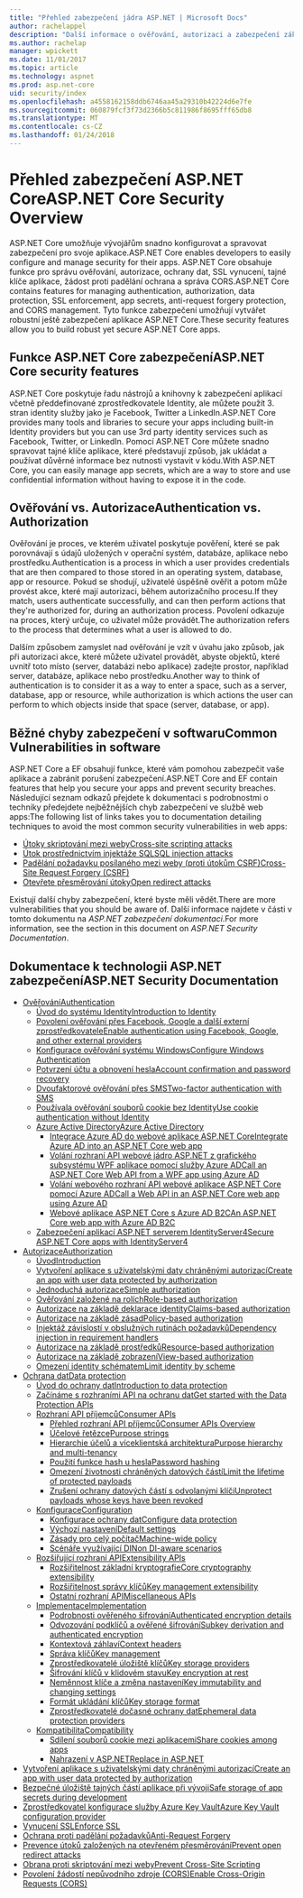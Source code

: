 ```yaml
---
title: "Přehled zabezpečení jádra ASP.NET | Microsoft Docs"
author: rachelappel
description: "Další informace o ověřování, autorizaci a zabezpečení základy v ASP.NET Core"
ms.author: rachelap
manager: wpickett
ms.date: 11/01/2017
ms.topic: article
ms.technology: aspnet
ms.prod: asp.net-core
uid: security/index
ms.openlocfilehash: a4558162158ddb6746aa45a29310b42224d6e7fe
ms.sourcegitcommit: 060879fcf3f73d2366b5c811986f8695fff65db8
ms.translationtype: MT
ms.contentlocale: cs-CZ
ms.lasthandoff: 01/24/2018
---
```

# <a name="aspnet-core-security-overview"></a><span data-ttu-id="acc8b-103">Přehled zabezpečení ASP.NET Core</span><span class="sxs-lookup"><span data-stu-id="acc8b-103">ASP.NET Core Security Overview</span></span>

<span data-ttu-id="acc8b-104">ASP.NET Core umožňuje vývojářům snadno konfigurovat a spravovat zabezpečení pro svoje aplikace.</span><span class="sxs-lookup"><span data-stu-id="acc8b-104">ASP.NET Core enables developers to easily configure and manage security for their apps.</span></span> <span data-ttu-id="acc8b-105">ASP.NET Core obsahuje funkce pro správu ověřování, autorizace, ochrany dat, SSL vynucení, tajné klíče aplikace, žádost proti padělání ochrana a správa CORS.</span><span class="sxs-lookup"><span data-stu-id="acc8b-105">ASP.NET Core contains features for managing authentication, authorization, data protection, SSL enforcement, app secrets, anti-request forgery protection, and CORS management.</span></span> <span data-ttu-id="acc8b-106">Tyto funkce zabezpečení umožňují vytvářet robustní ještě zabezpečení aplikace ASP.NET Core.</span><span class="sxs-lookup"><span data-stu-id="acc8b-106">These security features allow you to build robust yet secure ASP.NET Core apps.</span></span> 

## <a name="aspnet-core-security-features"></a><span data-ttu-id="acc8b-107">Funkce ASP.NET Core zabezpečení</span><span class="sxs-lookup"><span data-stu-id="acc8b-107">ASP.NET Core security features</span></span>

<span data-ttu-id="acc8b-108">ASP.NET Core poskytuje řadu nástrojů a knihovny k zabezpečení aplikací včetně předdefinované zprostředkovatele Identity, ale můžete použít 3. stran identity služby jako je Facebook, Twitter a LinkedIn.</span><span class="sxs-lookup"><span data-stu-id="acc8b-108">ASP.NET Core provides many tools and libraries to secure your apps including built-in Identity providers but you can use 3rd party identity services such as Facebook, Twitter, or LinkedIn.</span></span> <span data-ttu-id="acc8b-109">Pomocí ASP.NET Core můžete snadno spravovat tajné klíče aplikace, které představují způsob, jak ukládat a používat důvěrné informace bez nutnosti vystavit v kódu.</span><span class="sxs-lookup"><span data-stu-id="acc8b-109">With ASP.NET Core, you can easily manage app secrets, which are a way to store and use confidential information without having to expose it in the code.</span></span> 

## <a name="authentication-vs-authorization"></a><span data-ttu-id="acc8b-110">Ověřování vs. Autorizace</span><span class="sxs-lookup"><span data-stu-id="acc8b-110">Authentication vs. Authorization</span></span>

<span data-ttu-id="acc8b-111">Ověřování je proces, ve kterém uživatel poskytuje pověření, které se pak porovnávají s údajů uložených v operační systém, databáze, aplikace nebo prostředku.</span><span class="sxs-lookup"><span data-stu-id="acc8b-111">Authentication is a process in which a user provides credentials that are then compared to those stored in an operating system, database, app or resource.</span></span> <span data-ttu-id="acc8b-112">Pokud se shodují, uživatelé úspěšně ověřit a potom může provést akce, které mají autorizaci, během autorizačního procesu.</span><span class="sxs-lookup"><span data-stu-id="acc8b-112">If they match, users authenticate successfully, and can then perform actions that they're authorized for, during an authorization process.</span></span> <span data-ttu-id="acc8b-113">Povolení odkazuje na proces, který určuje, co uživatel může provádět.</span><span class="sxs-lookup"><span data-stu-id="acc8b-113">The authorization refers to the process that determines what a user is allowed to do.</span></span> 

<span data-ttu-id="acc8b-114">Dalším způsobem zamyslet nad ověřování je vzít v úvahu jako způsob, jak při autorizaci akce, které můžete uživatel provádět, abyste objektů, které uvnitř toto místo (server, databázi nebo aplikace) zadejte prostor, například server, databáze, aplikace nebo prostředku.</span><span class="sxs-lookup"><span data-stu-id="acc8b-114">Another way to think of authentication is to consider it as a way to enter a space, such as a server, database, app or resource, while authorization is which actions the user can perform to which objects inside that space (server, database, or app).</span></span>

## <a name="common-vulnerabilities-in-software"></a><span data-ttu-id="acc8b-115">Běžné chyby zabezpečení v softwaru</span><span class="sxs-lookup"><span data-stu-id="acc8b-115">Common Vulnerabilities in software</span></span>

<span data-ttu-id="acc8b-116">ASP.NET Core a EF obsahují funkce, které vám pomohou zabezpečit vaše aplikace a zabránit porušení zabezpečení.</span><span class="sxs-lookup"><span data-stu-id="acc8b-116">ASP.NET Core and EF contain features that help you secure your apps and prevent security breaches.</span></span> <span data-ttu-id="acc8b-117">Následující seznam odkazů přejdete k dokumentaci s podrobnostmi o techniky předejdete nejběžnějších chyb zabezpečení ve službě web apps:</span><span class="sxs-lookup"><span data-stu-id="acc8b-117">The following list of links takes you to documentation detailing techniques to avoid the most common security vulnerabilities in web apps:</span></span>

* [<span data-ttu-id="acc8b-118">Útoky skriptování mezi weby</span><span class="sxs-lookup"><span data-stu-id="acc8b-118">Cross-site scripting attacks</span></span>](https://docs.microsoft.com/aspnet/core/security/cross-site-scripting)
* [<span data-ttu-id="acc8b-119">Útok prostřednictvím injektáže SQL</span><span class="sxs-lookup"><span data-stu-id="acc8b-119">SQL injection attacks</span></span>](https://docs.microsoft.com/ef/core/querying/raw-sql)
* [<span data-ttu-id="acc8b-120">Padělání požadavku posílaného mezi weby (proti útokům CSRF)</span><span class="sxs-lookup"><span data-stu-id="acc8b-120">Cross-Site Request Forgery (CSRF)</span></span>](https://docs.microsoft.com/aspnet/core/security/anti-request-forgery)
* [<span data-ttu-id="acc8b-121">Otevřete přesměrování útoky</span><span class="sxs-lookup"><span data-stu-id="acc8b-121">Open redirect attacks</span></span>](https://docs.microsoft.com/aspnet/core/security/preventing-open-redirects)

<span data-ttu-id="acc8b-122">Existují další chyby zabezpečení, které byste měli vědět.</span><span class="sxs-lookup"><span data-stu-id="acc8b-122">There are more vulnerabilities that you should be aware of.</span></span> <span data-ttu-id="acc8b-123">Další informace najdete v části v tomto dokumentu na *ASP.NET zabezpečení dokumentaci*.</span><span class="sxs-lookup"><span data-stu-id="acc8b-123">For more information, see the section in this document on *ASP.NET Security Documentation*.</span></span> 

## <a name="aspnet-security-documentation"></a><span data-ttu-id="acc8b-124">Dokumentace k technologii ASP.NET zabezpečení</span><span class="sxs-lookup"><span data-stu-id="acc8b-124">ASP.NET Security Documentation</span></span>

*   [<span data-ttu-id="acc8b-125">Ověřování</span><span class="sxs-lookup"><span data-stu-id="acc8b-125">Authentication</span></span>](authentication/index.md)
    *   [<span data-ttu-id="acc8b-126">Úvod do systému Identity</span><span class="sxs-lookup"><span data-stu-id="acc8b-126">Introduction to Identity</span></span>](authentication/identity.md)
    *   [<span data-ttu-id="acc8b-127">Povolení ověřování přes Facebook, Google a další externí zprostředkovatele</span><span class="sxs-lookup"><span data-stu-id="acc8b-127">Enable authentication using Facebook, Google, and other external providers</span></span>](authentication/social/index.md)
    * [<span data-ttu-id="acc8b-128">Konfigurace ověřování systému Windows</span><span class="sxs-lookup"><span data-stu-id="acc8b-128">Configure Windows Authentication</span></span>](authentication/windowsauth.md)
    *   [<span data-ttu-id="acc8b-129">Potvrzení účtu a obnovení hesla</span><span class="sxs-lookup"><span data-stu-id="acc8b-129">Account confirmation and password recovery</span></span>](authentication/accconfirm.md)
    *   [<span data-ttu-id="acc8b-130">Dvoufaktorové ověřování přes SMS</span><span class="sxs-lookup"><span data-stu-id="acc8b-130">Two-factor authentication with SMS</span></span>](authentication/2fa.md) 
    *   [<span data-ttu-id="acc8b-131">Používala ověřování souborů cookie bez Identity</span><span class="sxs-lookup"><span data-stu-id="acc8b-131">Use cookie authentication without Identity</span></span>](authentication/cookie.md)
    *   [<span data-ttu-id="acc8b-132">Azure Active Directory</span><span class="sxs-lookup"><span data-stu-id="acc8b-132">Azure Active Directory</span></span>](authentication/azure-active-directory/index.md)
        *   [<span data-ttu-id="acc8b-133">Integrace Azure AD do webové aplikace ASP.NET Core</span><span class="sxs-lookup"><span data-stu-id="acc8b-133">Integrate Azure AD into an ASP.NET Core web app</span></span>](https://azure.microsoft.com/documentation/samples/active-directory-dotnet-webapp-openidconnect-aspnetcore/)
        *   [<span data-ttu-id="acc8b-134">Volání rozhraní API webové jádro ASP.NET z grafického subsystému WPF aplikace pomocí služby Azure AD</span><span class="sxs-lookup"><span data-stu-id="acc8b-134">Call an ASP.NET Core Web API from a WPF app using Azure AD</span></span>](https://azure.microsoft.com/documentation/samples/active-directory-dotnet-native-aspnetcore/)
        *   [<span data-ttu-id="acc8b-135">Volání webového rozhraní API webové aplikace ASP.NET Core pomocí Azure AD</span><span class="sxs-lookup"><span data-stu-id="acc8b-135">Call a Web API in an ASP.NET Core web app using Azure AD</span></span>](https://azure.microsoft.com/documentation/samples/active-directory-dotnet-webapp-webapi-openidconnect-aspnetcore/)
        *   [<span data-ttu-id="acc8b-136">Webové aplikace ASP.NET Core s Azure AD B2C</span><span class="sxs-lookup"><span data-stu-id="acc8b-136">An ASP.NET Core web app with Azure AD B2C</span></span>](https://azure.microsoft.com/resources/samples/active-directory-b2c-dotnetcore-webapp/)
    *   [<span data-ttu-id="acc8b-137">Zabezpečení aplikací ASP.NET serverem IdentityServer4</span><span class="sxs-lookup"><span data-stu-id="acc8b-137">Secure ASP.NET Core apps with IdentityServer4</span></span>](https://identityserver4.readthedocs.io)
*   [<span data-ttu-id="acc8b-138">Autorizace</span><span class="sxs-lookup"><span data-stu-id="acc8b-138">Authorization</span></span>](authorization/index.md)
    *   [<span data-ttu-id="acc8b-139">Úvod</span><span class="sxs-lookup"><span data-stu-id="acc8b-139">Introduction</span></span>](authorization/introduction.md)
    *   [<span data-ttu-id="acc8b-140">Vytvoření aplikace s uživatelskými daty chráněnými autorizací</span><span class="sxs-lookup"><span data-stu-id="acc8b-140">Create an app with user data protected by authorization</span></span>](xref:security/authorization/secure-data)
    *   [<span data-ttu-id="acc8b-141">Jednoduchá autorizace</span><span class="sxs-lookup"><span data-stu-id="acc8b-141">Simple authorization</span></span>](authorization/simple.md)
    *   [<span data-ttu-id="acc8b-142">Ověřování založené na rolích</span><span class="sxs-lookup"><span data-stu-id="acc8b-142">Role-based authorization</span></span>](authorization/roles.md)
    *   [<span data-ttu-id="acc8b-143">Autorizace na základě deklarace identity</span><span class="sxs-lookup"><span data-stu-id="acc8b-143">Claims-based authorization</span></span>](authorization/claims.md)
    *   [<span data-ttu-id="acc8b-144">Autorizace na základě zásad</span><span class="sxs-lookup"><span data-stu-id="acc8b-144">Policy-based authorization</span></span>](authorization/policies.md)
    *   [<span data-ttu-id="acc8b-145">Injektáž závislostí v obslužných rutinách požadavků</span><span class="sxs-lookup"><span data-stu-id="acc8b-145">Dependency injection in requirement handlers</span></span>](authorization/dependencyinjection.md)
    *   [<span data-ttu-id="acc8b-146">Autorizace na základě prostředků</span><span class="sxs-lookup"><span data-stu-id="acc8b-146">Resource-based authorization</span></span>](authorization/resourcebased.md)
    *   [<span data-ttu-id="acc8b-147">Autorizace na základě zobrazení</span><span class="sxs-lookup"><span data-stu-id="acc8b-147">View-based authorization</span></span>](authorization/views.md)
    *   [<span data-ttu-id="acc8b-148">Omezení identity schématem</span><span class="sxs-lookup"><span data-stu-id="acc8b-148">Limit identity by scheme</span></span>](authorization/limitingidentitybyscheme.md)
*   [<span data-ttu-id="acc8b-149">Ochrana dat</span><span class="sxs-lookup"><span data-stu-id="acc8b-149">Data protection</span></span>](data-protection/index.md)
    *   [<span data-ttu-id="acc8b-150">Úvod do ochrany dat</span><span class="sxs-lookup"><span data-stu-id="acc8b-150">Introduction to data protection</span></span>](data-protection/introduction.md)
    *   [<span data-ttu-id="acc8b-151">Začínáme s rozhraními API na ochranu dat</span><span class="sxs-lookup"><span data-stu-id="acc8b-151">Get started with the Data Protection APIs</span></span>](data-protection/using-data-protection.md)
    *   [<span data-ttu-id="acc8b-152">Rozhraní API příjemců</span><span class="sxs-lookup"><span data-stu-id="acc8b-152">Consumer APIs</span></span>](data-protection/consumer-apis/index.md)
        *   [<span data-ttu-id="acc8b-153">Přehled rozhraní API příjemců</span><span class="sxs-lookup"><span data-stu-id="acc8b-153">Consumer APIs Overview</span></span>](data-protection/consumer-apis/overview.md)
        *   [<span data-ttu-id="acc8b-154">Účelové řetězce</span><span class="sxs-lookup"><span data-stu-id="acc8b-154">Purpose strings</span></span>](data-protection/consumer-apis/purpose-strings.md)
        *   [<span data-ttu-id="acc8b-155">Hierarchie účelů a víceklientská architektura</span><span class="sxs-lookup"><span data-stu-id="acc8b-155">Purpose hierarchy and multi-tenancy</span></span>](data-protection/consumer-apis/purpose-strings-multitenancy.md)
        *   [<span data-ttu-id="acc8b-156">Použití funkce hash u hesla</span><span class="sxs-lookup"><span data-stu-id="acc8b-156">Password hashing</span></span>](data-protection/consumer-apis/password-hashing.md)
        *   [<span data-ttu-id="acc8b-157">Omezení životnosti chráněných datových částí</span><span class="sxs-lookup"><span data-stu-id="acc8b-157">Limit the lifetime of protected payloads</span></span>](data-protection/consumer-apis/limited-lifetime-payloads.md)
        *   [<span data-ttu-id="acc8b-158">Zrušení ochrany datových částí s odvolanými klíči</span><span class="sxs-lookup"><span data-stu-id="acc8b-158">Unprotect payloads whose keys have been revoked</span></span>](data-protection/consumer-apis/dangerous-unprotect.md)
    *   [<span data-ttu-id="acc8b-159">Konfigurace</span><span class="sxs-lookup"><span data-stu-id="acc8b-159">Configuration</span></span>](data-protection/configuration/index.md)
        *   [<span data-ttu-id="acc8b-160">Konfigurace ochrany dat</span><span class="sxs-lookup"><span data-stu-id="acc8b-160">Configure data protection</span></span>](data-protection/configuration/overview.md)
        *   [<span data-ttu-id="acc8b-161">Výchozí nastavení</span><span class="sxs-lookup"><span data-stu-id="acc8b-161">Default settings</span></span>](data-protection/configuration/default-settings.md)
        *   [<span data-ttu-id="acc8b-162">Zásady pro celý počítač</span><span class="sxs-lookup"><span data-stu-id="acc8b-162">Machine-wide policy</span></span>](data-protection/configuration/machine-wide-policy.md)
        *   [<span data-ttu-id="acc8b-163">Scénáře využívající DI</span><span class="sxs-lookup"><span data-stu-id="acc8b-163">Non DI-aware scenarios</span></span>](data-protection/configuration/non-di-scenarios.md)
    *   [<span data-ttu-id="acc8b-164">Rozšiřující rozhraní API</span><span class="sxs-lookup"><span data-stu-id="acc8b-164">Extensibility APIs</span></span>](data-protection/extensibility/index.md)
        *   [<span data-ttu-id="acc8b-165">Rozšiřitelnost základní kryptografie</span><span class="sxs-lookup"><span data-stu-id="acc8b-165">Core cryptography extensibility</span></span>](data-protection/extensibility/core-crypto.md)
        *   [<span data-ttu-id="acc8b-166">Rozšiřitelnost správy klíčů</span><span class="sxs-lookup"><span data-stu-id="acc8b-166">Key management extensibility</span></span>](data-protection/extensibility/key-management.md)
        *   [<span data-ttu-id="acc8b-167">Ostatní rozhraní API</span><span class="sxs-lookup"><span data-stu-id="acc8b-167">Miscellaneous APIs</span></span>](data-protection/extensibility/misc-apis.md)
    *   [<span data-ttu-id="acc8b-168">Implementace</span><span class="sxs-lookup"><span data-stu-id="acc8b-168">Implementation</span></span>](data-protection/implementation/index.md)
        *   [<span data-ttu-id="acc8b-169">Podrobnosti ověřeného šifrování</span><span class="sxs-lookup"><span data-stu-id="acc8b-169">Authenticated encryption details</span></span>](data-protection/implementation/authenticated-encryption-details.md)
        *   [<span data-ttu-id="acc8b-170">Odvozování podklíčů a ověřené šifrování</span><span class="sxs-lookup"><span data-stu-id="acc8b-170">Subkey derivation and authenticated encryption</span></span>](data-protection/implementation/subkeyderivation.md)
        *   [<span data-ttu-id="acc8b-171">Kontextová záhlaví</span><span class="sxs-lookup"><span data-stu-id="acc8b-171">Context headers</span></span>](data-protection/implementation/context-headers.md)
        *   [<span data-ttu-id="acc8b-172">Správa klíčů</span><span class="sxs-lookup"><span data-stu-id="acc8b-172">Key management</span></span>](data-protection/implementation/key-management.md)
        *   [<span data-ttu-id="acc8b-173">Zprostředkovatelé úložiště klíčů</span><span class="sxs-lookup"><span data-stu-id="acc8b-173">Key storage providers</span></span>](data-protection/implementation/key-storage-providers.md)
        *   [<span data-ttu-id="acc8b-174">Šifrování klíčů v klidovém stavu</span><span class="sxs-lookup"><span data-stu-id="acc8b-174">Key encryption at rest</span></span>](data-protection/implementation/key-encryption-at-rest.md)
        *   [<span data-ttu-id="acc8b-175">Neměnnost klíče a změna nastavení</span><span class="sxs-lookup"><span data-stu-id="acc8b-175">Key immutability and changing settings</span></span>](data-protection/implementation/key-immutability.md)
        *   [<span data-ttu-id="acc8b-176">Formát ukládání klíčů</span><span class="sxs-lookup"><span data-stu-id="acc8b-176">Key storage format</span></span>](data-protection/implementation/key-storage-format.md)
        *   [<span data-ttu-id="acc8b-177">Zprostředkovatelé dočasné ochrany dat</span><span class="sxs-lookup"><span data-stu-id="acc8b-177">Ephemeral data protection providers</span></span>](data-protection/implementation/key-storage-ephemeral.md)
    *   [<span data-ttu-id="acc8b-178">Kompatibilita</span><span class="sxs-lookup"><span data-stu-id="acc8b-178">Compatibility</span></span>](data-protection/compatibility/index.md)
        *   [<span data-ttu-id="acc8b-179">Sdílení souborů cookie mezi aplikacemi</span><span class="sxs-lookup"><span data-stu-id="acc8b-179">Share cookies among apps</span></span>](data-protection/compatibility/cookie-sharing.md)
        *   [<span data-ttu-id="acc8b-180">Nahrazení <machineKey> v ASP.NET</span><span class="sxs-lookup"><span data-stu-id="acc8b-180">Replace <machineKey> in ASP.NET</span></span>](data-protection/compatibility/replacing-machinekey.md)
*   [<span data-ttu-id="acc8b-181">Vytvoření aplikace s uživatelskými daty chráněnými autorizací</span><span class="sxs-lookup"><span data-stu-id="acc8b-181">Create an app with user data protected by authorization</span></span>](xref:security/authorization/secure-data)
*   [<span data-ttu-id="acc8b-182">Bezpečné úložiště tajných částí aplikace při vývoji</span><span class="sxs-lookup"><span data-stu-id="acc8b-182">Safe storage of app secrets during development</span></span>](app-secrets.md)
*   [<span data-ttu-id="acc8b-183">Zprostředkovatel konfigurace služby Azure Key Vault</span><span class="sxs-lookup"><span data-stu-id="acc8b-183">Azure Key Vault configuration provider</span></span>](key-vault-configuration.md)
*   [<span data-ttu-id="acc8b-184">Vynucení SSL</span><span class="sxs-lookup"><span data-stu-id="acc8b-184">Enforce SSL</span></span>](enforcing-ssl.md)
*   [<span data-ttu-id="acc8b-185">Ochrana proti padělání požadavků</span><span class="sxs-lookup"><span data-stu-id="acc8b-185">Anti-Request Forgery</span></span>](anti-request-forgery.md)
*   [<span data-ttu-id="acc8b-186">Prevence útoků založených na otevřeném přesměrování</span><span class="sxs-lookup"><span data-stu-id="acc8b-186">Prevent open redirect attacks</span></span>](preventing-open-redirects.md)
*   [<span data-ttu-id="acc8b-187">Obrana proti skriptování mezi weby</span><span class="sxs-lookup"><span data-stu-id="acc8b-187">Prevent Cross-Site Scripting</span></span>](cross-site-scripting.md)
*   [<span data-ttu-id="acc8b-188">Povolení žádostí nepůvodního zdroje (CORS)</span><span class="sxs-lookup"><span data-stu-id="acc8b-188">Enable Cross-Origin Requests (CORS)</span></span>](cors.md)
